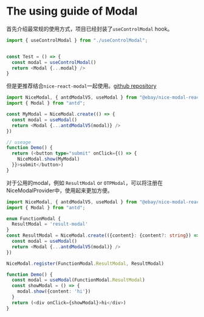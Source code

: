 # The using guide of Modal

首先介绍最常规的使用方式，项目已经封装了`useControlModal` hook。

```typescript jsx
import { useControlModal } from "./useControlModal";


const Test = () => {
  const modal = useControlModal()
  return <Modal {...modal} />
}
```

但是更推荐结合`nice-react-modal`一起使用。[github repository](https://github.com/eBay/nice-modal-react)

```typescript jsx
import NiceModal, { antdModalV5, useModal } from "@ebay/nice-modal-react";
import { Modal } from "antd";

const MyModal = NiceModal.create(() => {
  const modal = useModal()
  return <Modal {...antdModalV5(modal)} />
})

// useage
function Demo() {
  return (<button type="submit" onClick={() => {
    NiceModal.show(MyModal)
  }}>submit</button>)
}
```

对于公用的modal，例如 `ResultModal` or `OTPModal`，可以将注册在NiceModalProvider中，使用起来更加方便。

```typescript jsx
import NiceModal, { antdModalV5, useModal } from "@ebay/nice-modal-react";
import { Modal } from "antd";

enum FunctionModal {
  ResultModal = 'result-modal'
}
const ResultModal = NiceModal.create(({content}: {content?: string}) => {
  const modal = useModal()
  return <Modal {...antdModalV5(modal)} />
})

NiceModal.register(FunctionModal.ResultModal, ResultModal)

function Demo() {
  const modal = useModal(FunctionModal.ResultModal)
  const showModal = () => {
    modal.show({content: 'hi'})
  }
  return (<div onClick={showModal}>hi</div>)
}
```